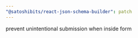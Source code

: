 ```yaml
---
"@satoshibits/react-json-schema-builder": patch
---
```


prevent unintentional submission when inside form
